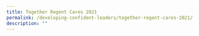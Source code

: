 ```yaml
---
title: Together Regent Cares 2021
permalink: /developing-confident-leaders/together-regent-cares-2021/
description: ""
---
```

